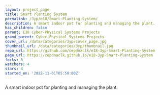 ```yaml
---
layout: project_page
title: Smart Planting System
permalink: /3yp/e18/Smart-Planting-System/
description: A smart indoor pot for planting and managing the plant.
has_children: false
parent: E18 Cyber-Physical Systems Projects
grand_parent: Cyber-Physical Systems Projects
cover_url: /data/categories/3yp/cover_page.jpg
thumbnail_url: /data/categories/3yp/thumbnail.jpg
repo_url: https://github.com/cepdnaclk/e18-3yp-Smart-Planting-System
page_url: https://cepdnaclk.github.io/e18-3yp-Smart-Planting-System
forks: 3
watchers: 4
stars: 4
started_on: '2022-11-01T05:50:00Z'
---
```


A smart indoor pot for planting and managing the plant.